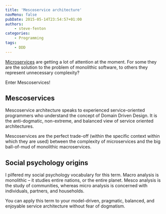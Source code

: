 ```yaml
---
title: 'Mescoservice architecture'
navMenu: false
pubDate: 2015-05-14T23:54:57+01:00
authors:
    - steve-fenton
categories:
    - Programming
tags:
    - DDD
---
```


[Microservices](http://martinfowler.com/articles/microservices.html) are getting a lot of attention at the moment. For some they are the solution to the problem of monolithic software, to others they represent unnecessary complexity?

Enter Mescoservices!

## Mescoservices

Mescoservice architecture speaks to experienced service-oriented programmers who understand the concept of Domain Driven Design. It is the anti-dogmatic, non-extreme, and balanced view of service oriented architectures.

Mescoservices are the perfect trade-off (within the specific context within which they are used) between the complexity of microservices and the big ball-of-mud of monolithic macroservices.

## Social psychology origins

I pilfered my social psychology vocabulary for this term. Macro analysis is monolithic – it studies entire nations, or the entire planet. Mesco analysis is the study of communities, whereas micro analysis is concerned with individuals, partners, and households.

You can apply this term to your model-driven, pragmatic, balanced, and enjoyable service architecture without fear of dogmatism.